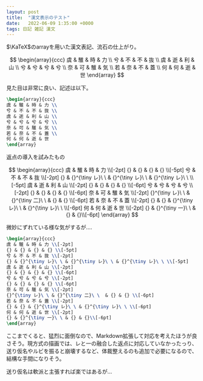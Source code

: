 ```yaml
---
layout: post
title:  "漢文表示のテスト"
date:   2022-06-09 1:35:00 +0000
tags: 日記 雑記 漢文
---
```


$\KaTeX$のarrayを用いた漢文表記、流石の仕上がり。

$$
\begin{array}{ccc}
虞 & 騅 & 時 & 力 \\
兮 & 不 & 不 & 抜 \\
虞 & 逝 & 利 & 山 \\
兮 & 兮 & 兮 & 兮 \\
奈 & 可 & 騅 & 気 \\
若 & 奈 & 不 & 蓋 \\
何 & 何 & 逝 & 世
\end{array}
$$

見た目は非常に良い、記述は以下。
```tex
\begin{array}{ccc}
虞 & 騅 & 時 & 力 \\
兮 & 不 & 不 & 抜 \\
虞 & 逝 & 利 & 山 \\
兮 & 兮 & 兮 & 兮 \\
奈 & 可 & 騅 & 気 \\
若 & 奈 & 不 & 蓋 \\
何 & 何 & 逝 & 世
\end{array}
```

返点の導入を試みたもの

$$
\begin{array}{ccc}
虞 & 騅 & 時 & 力 \\[-2pt]
{} & {} & {} & {} \\[-5pt]
兮 & 不 & 不 & 抜 \\[-2pt]
{} & {}^{\tiny レ}\ \ & {}^{\tiny レ}\ \ & {}^{\tiny レ}\ \ \\[-5pt]
虞 & 逝 & 利 & 山 \\[-2pt]
{} & {} & {} & {} \\[-6pt]
兮 & 兮 & 兮 & 兮 \\[-2pt]
{} & {} & {} & {} \\[-6pt]
奈 & 可 & 騅 & 気 \\[-2pt]
{}^{\tiny レ}\ \ & {}^{\tiny 二}\ \  & {} & {} \\[-6pt]
若 & 奈 & 不 & 蓋 \\[-2pt]
{} & {} & {}^{\tiny レ}\ \ & {}^{\tiny レ}\ \ \\[-6pt]
何 & 何 & 逝 & 世 \\[-2pt]
{} & {}^{\tiny 一}\ \ & {} & {}\\[-6pt]
\end{array}
$$

微妙にずれている様な気がするが....
```tex
\begin{array}{ccc}
虞 & 騅 & 時 & 力 \\[-2pt]
{} & {} & {} & {} \\[-5pt]
兮 & 不 & 不 & 抜 \\[-2pt]
{} & {}^{\tiny レ}\ \ & {}^{\tiny レ}\ \ & {}^{\tiny レ}\ \ \\[-5pt]
虞 & 逝 & 利 & 山 \\[-2pt]
{} & {} & {} & {} \\[-6pt]
兮 & 兮 & 兮 & 兮 \\[-2pt]
{} & {} & {} & {} \\[-6pt]
奈 & 可 & 騅 & 気 \\[-2pt]
{}^{\tiny レ}\ \ & {}^{\tiny 二}\ \  & {} & {} \\[-6pt]
若 & 奈 & 不 & 蓋 \\[-2pt]
{} & {} & {}^{\tiny レ}\ \ & {}^{\tiny レ}\ \ \\[-6pt]
何 & 何 & 逝 & 世 \\[-2pt]
{} & {}^{\tiny 一}\ \ & {} & {}\\[-6pt]
\end{array}
```
ここまでくると、猛烈に面倒なので、Markdown拡張して対応を考えたほうが良さそう。現方式の描画では、レと一の融合した返点に対応していなかったっり、送り仮名やルビを振ると崩壊するなど、体裁整えるのも追加で必要になるので、結構な手間になりそう。

送り仮名は軟派と主張すれば楽ではあるが...